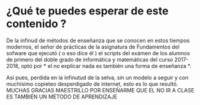 # ¿Qué te puedes esperar de este contenido ?
De la infinud de métodos de enseñanza que se conocen en estos tiempos modernos, el señor de prácticas de la asignatura de Fundamentos del sofware que ejecutó ( o eso dice él ) el scripts del exámen de los alumnos de primero del doble grado de informática y matemáticas del curso 2017-2018, optó por * el no explicar nada es también una forma de enseñanza *.

Así pues, perdida en la infinutud de la selva, sin un modelo a seguir y con muchísimo copieteo desperdigado de internet, esto es lo que resultó.
MUCHAS GRACIAS MAESTRILLO POR ENSEÑARME QUE EL NO IR A CLASE ES TAMBIÉN UN MÉTODO DE APRENDIZAJE